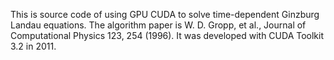 This is source code of using GPU CUDA to solve time-dependent Ginzburg Landau equations. The algorithm paper is W. D. Gropp, et al., Journal of Computational Physics 123, 254 (1996). It was developed with CUDA Toolkit 3.2 in 2011.
